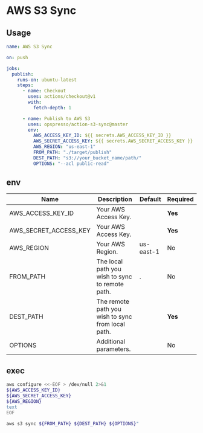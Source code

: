 # AWS S3 Sync

## Usage

```yaml
name: AWS S3 Sync

on: push

jobs:
  publish:
    runs-on: ubuntu-latest
    steps:
      - name: Checkout
        uses: actions/checkout@v1
        with:
          fetch-depth: 1

      - name: Publish to AWS S3
        uses: opspresso/action-s3-sync@master
        env:
          AWS_ACCESS_KEY_ID: ${{ secrets.AWS_ACCESS_KEY_ID }}
          AWS_SECRET_ACCESS_KEY: ${{ secrets.AWS_SECRET_ACCESS_KEY }}
          AWS_REGION: "us-east-1"
          FROM_PATH: "./target/publish"
          DEST_PATH: "s3://your_bucket_name/path/"
          OPTIONS: "--acl public-read"
```

## env

Name | Description | Default | Required
---- | ----------- | ------- | --------
AWS_ACCESS_KEY_ID | Your AWS Access Key. | | **Yes**
AWS_SECRET_ACCESS_KEY | Your AWS Access Key. | | **Yes**
AWS_REGION | Your AWS Region. | us-east-1 | No
FROM_PATH | The local path you wish to sync to remote path. | . | No
DEST_PATH | The remote path you wish to sync from local path. | | **Yes**
OPTIONS | Additional parameters. | | No

## exec

```bash
aws configure <<-EOF > /dev/null 2>&1
${AWS_ACCESS_KEY_ID}
${AWS_SECRET_ACCESS_KEY}
${AWS_REGION}
text
EOF

aws s3 sync ${FROM_PATH} ${DEST_PATH} ${OPTIONS}"
```
